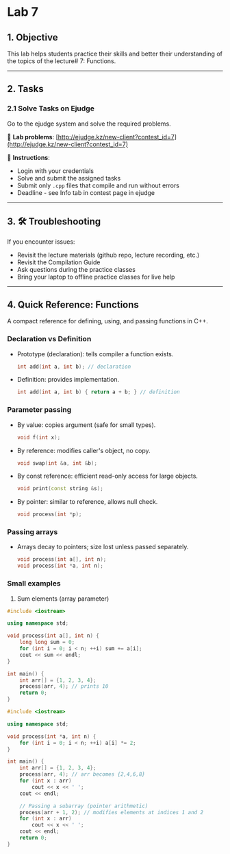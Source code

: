 # Lab 7

## 1. Objective

This lab helps students practice their skills and better their understanding of the topics of the lecture# 7:  Functions.

---

## 2. Tasks

### 2.1 Solve Tasks on Ejudge

Go to the ejudge system and solve the required problems.

🔗 **Lab problems**: [http://ejudge.kz/new-client?contest_id=7](http://ejudge.kz/new-client?contest_id=7)

📝 **Instructions**:
- Login with your credentials
- Solve and submit the assigned tasks
- Submit only `.cpp` files that compile and run without errors
- Deadline - see Info tab in contest page in ejudge
---

## 3. 🛠 Troubleshooting

If you encounter issues:

- Revisit the lecture materials (github repo, lecture recording, etc.)
- Revisit the Compilation Guide
- Ask questions during the practice classes
- Bring your laptop to offline practice classes for live help

---

## 4. Quick Reference: Functions

A compact reference for defining, using, and passing functions in C++.

### Declaration vs Definition
- Prototype (declaration): tells compiler a function exists.
  ```cpp
  int add(int a, int b); // declaration
  ```
- Definition: provides implementation.
  ```cpp
  int add(int a, int b) { return a + b; } // definition
  ```

### Parameter passing
- By value: copies argument (safe for small types).
  ```cpp
  void f(int x);
  ```
- By reference: modifies caller's object, no copy.
  ```cpp
  void swap(int &a, int &b);
  ```
- By const reference: efficient read-only access for large objects.
  ```cpp
  void print(const string &s);
  ```
- By pointer: similar to reference, allows null check.
  ```cpp
  void process(int *p);
  ```

### Passing arrays
- Arrays decay to pointers; size lost unless passed separately.
  ```cpp
  void process(int a[], int n);
  void process(int *a, int n);
  ```

### Small examples

1) Sum elements (array parameter)
```cpp
#include <iostream>

using namespace std;

void process(int a[], int n) {
    long long sum = 0;
    for (int i = 0; i < n; ++i) sum += a[i];
    cout << sum << endl;
}

int main() {
    int arr[] = {1, 2, 3, 4};
    process(arr, 4); // prints 10
    return 0;
}
```

```cpp
#include <iostream>

using namespace std;

void process(int *a, int n) {
    for (int i = 0; i < n; ++i) a[i] *= 2;
}

int main() {
    int arr[] = {1, 2, 3, 4};
    process(arr, 4); // arr becomes {2,4,6,8}
    for (int x : arr) 
        cout << x << ' ';
    cout << endl;

    // Passing a subarray (pointer arithmetic)
    process(arr + 1, 2); // modifies elements at indices 1 and 2
    for (int x : arr) 
        cout << x << ' ';
    cout << endl;
    return 0;
}
```